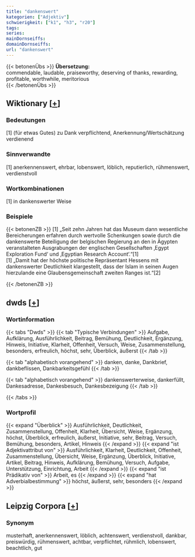 ```yaml
---
title: "dankenswert"
kategorien: ["Adjektiv"]
schwierigkeit: ["k1", "h3", "r20"]
tags:
series:
mainDornseiffs:
domainDornseiffs:
url: "dankenswert"
---
```


{{< betonenÜbs >}}
**Übersetzung:**  
commendable, laudable, praiseworthy, deserving of thanks, rewarding, profitable, worthwhile, meritorious  
{{< /betonenÜbs >}}

## Wiktionary [[+](https://de.wiktionary.org/wiki/dankenswert)]

### Bedeutungen
[1] (für etwas Gutes) zu Dank verpflichtend, Anerkennung/Wertschätzung verdienend  

### Sinnverwandte
[1] anerkennenswert, ehrbar, lobenswert, löblich, reputierlich, rühmenswert, verdienstvoll  

### Wortkombinationen
[1] in dankenswerter Weise  

### Beispiele
{{< betonenZB >}}
[1] „Seit zehn Jahren hat das Museum dann wesentliche Bereicherungen erfahren durch wertvolle Schenkungen sowie durch die dankenswerte Beteiligung der belgischen Regierung an den in Ägypten veranstalteten Ausgrabungen der englischen Gesellschaften ‚Egypt Exploration Fund‘ und ‚Egyptian Research Account‘.“[1]  
[1] „Damit hat der höchste politische Repräsentant Hessens mit dankenswerter Deutlichkeit klargestellt, dass der Islam in seinen Augen hierzulande eine Glaubensgemeinschaft zweiten Ranges ist.“[2]  

{{< /betonenZB >}}


## dwds [[+](https://www.dwds.de/wb/dankenswert)]

### Wortinformation
{{< tabs "Dwds" >}}
{{< tab "Typische Verbindungen" >}}
Aufgabe, Aufklärung, Ausführlichkeit, Beitrag, Bemühung, Deutlichkeit, Ergänzung, Hinweis, Initiative, Klarheit, Offenheit, Versuch, Weise, Zusammenstellung, besonders, erfreulich, höchst, sehr, Überblick, äußerst
{{< /tab >}}

{{< tab "alphabetisch vorangehend" >}}
danken, danke, Dankbrief, dankbeflissen, Dankbarkeitsgefühl
{{< /tab >}}

{{< tab "alphabetisch vorangehend" >}}
dankenswerterweise, dankerfüllt, Dankesadresse, Dankesbesuch, Dankesbezeigung
{{< /tab >}}

{{< /tabs >}}

### Wortprofil
{{< expand "Überblick" >}} Ausführlichkeit, Deutlichkeit, Zusammenstellung, Offenheit, Klarheit, Übersicht, Weise, Ergänzung, höchst, Überblick, erfreulich, äußerst, Initiative, sehr, Beitrag, Versuch, Bemühung, besonders, Artikel, Hinweis {{< /expand >}}
{{< expand "ist Adjektivattribut von" >}} Ausführlichkeit, Klarheit, Deutlichkeit, Offenheit, Zusammenstellung, Übersicht, Weise, Ergänzung, Überblick, Initiative, Artikel, Beitrag, Hinweis, Aufklärung, Bemühung, Versuch, Aufgabe, Unterstützung, Einrichtung, Arbeit {{< /expand >}}
{{< expand "ist Prädikativ von" >}} Arbeit, es {{< /expand >}}
{{< expand "hat Adverbialbestimmung" >}} höchst, äußerst, sehr, besonders {{< /expand >}}

## Leipzig Corpora [[+](https://corpora.uni-leipzig.de/en/res?word=dankenswert&corpusId=deu_newscrawl-public_2018)]


### Synonym
musterhaft, anerkennenswert, löblich, achtenswert, verdienstvoll, dankbar, preiswürdig, rühmenswert, achtbar, verpflichtet, rühmlich, lobenswert, beachtlich, gut

